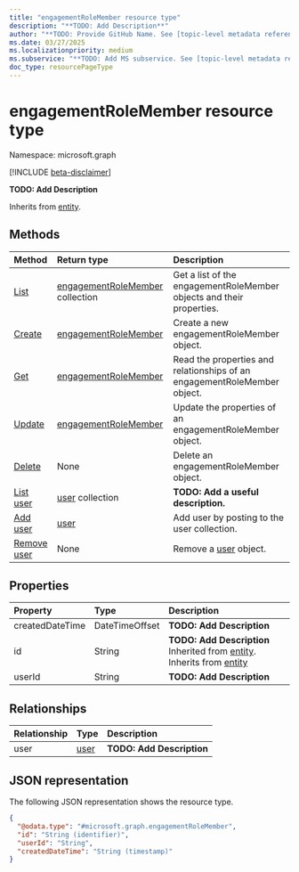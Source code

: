 ```yaml
---
title: "engagementRoleMember resource type"
description: "**TODO: Add Description**"
author: "**TODO: Provide GitHub Name. See [topic-level metadata reference](https://eng.ms/docs/products/microsoft-graph-service/microsoft-graph/document-apis/metadata)**"
ms.date: 03/27/2025
ms.localizationpriority: medium
ms.subservice: "**TODO: Add MS subservice. See [topic-level metadata reference](https://eng.ms/docs/products/microsoft-graph-service/microsoft-graph/document-apis/metadata)**"
doc_type: resourcePageType
---
```


# engagementRoleMember resource type

Namespace: microsoft.graph

[!INCLUDE [beta-disclaimer](../../includes/beta-disclaimer.md)]

**TODO: Add Description**


Inherits from [entity](../resources/entity.md).


## Methods
|Method|Return type|Description|
|:---|:---|:---|
|[List](../api/engagementrole-list-members.md)|[engagementRoleMember](../resources/engagementrolemember.md) collection|Get a list of the engagementRoleMember objects and their properties.|
|[Create](../api/engagementrole-post-members.md)|[engagementRoleMember](../resources/engagementrolemember.md)|Create a new engagementRoleMember object.|
|[Get](../api/engagementrolemember-get.md)|[engagementRoleMember](../resources/engagementrolemember.md)|Read the properties and relationships of an engagementRoleMember object.|
|[Update](../api/engagementrolemember-update.md)|[engagementRoleMember](../resources/engagementrolemember.md)|Update the properties of an engagementRoleMember object.|
|[Delete](../api/engagementrole-delete-members.md)|None|Delete an engagementRoleMember object.|
|[List user](../api/engagementrolemember-list-user.md)|[user](../resources/user.md) collection|**TODO: Add a useful description.**|
|[Add user](../api/engagementrolemember-post-user.md)|[user](../resources/user.md)|Add user by posting to the user collection.|
|[Remove user](../api/engagementrolemember-delete-user.md)|None|Remove a [user](../resources/user.md) object.|

## Properties
|Property|Type|Description|
|:---|:---|:---|
|createdDateTime|DateTimeOffset|**TODO: Add Description**|
|id|String|**TODO: Add Description** Inherited from [entity](../resources/entity.md). Inherits from [entity](../resources/entity.md)|
|userId|String|**TODO: Add Description**|

## Relationships
|Relationship|Type|Description|
|:---|:---|:---|
|user|[user](../resources/user.md)|**TODO: Add Description**|

## JSON representation
The following JSON representation shows the resource type.
<!-- {
  "blockType": "resource",
  "keyProperty": "id",
  "@odata.type": "microsoft.graph.engagementRoleMember",
  "baseType": "microsoft.graph.entity",
  "openType": false
}
-->
``` json
{
  "@odata.type": "#microsoft.graph.engagementRoleMember",
  "id": "String (identifier)",
  "userId": "String",
  "createdDateTime": "String (timestamp)"
}
```

